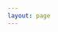 ```yaml
---
layout: page
---
```

<script setup>
import {
  VPTeamPage,
  VPTeamPageTitle,
  VPTeamMembers
} from 'vitepress/theme'

const members = [
  {
    avatar: 'https://avatars.githubusercontent.com/u/146628596?v=4',
    name: 'Ni0duann',
    title: '💻 Frontend Developer',
    links: [
      { icon: 'github', link: 'https://github.com/Ni0duann' },
    //   { icon: 'twitter', link: 'https://twitter.com/youyuxi' }
    ]
  },
  {
    avatar: 'https://avatars.githubusercontent.com/u/109895777?v=4',
    name: 'Zero1017',
    title: '🎨 Frontend Designer',
    links: [
      { icon: 'github', link: 'https://github.com/Eomnational' }
    ]
  },
  {
    avatar: 'https://avatars.githubusercontent.com/u/122375177?v=4',
    name: 'zihuv',
    title: '🛠️ Backend Developer',
    links: [
      { icon: 'github', link: 'https://github.com/zihuv' }
    ]
  },
    {
    avatar: 'https://avatars.githubusercontent.com/u/126047472?v=4',
    name: 'fzr365',
    title: '🛠️ Backend Developer',
    links: [
      { icon: 'github', link: 'https://github.com/fzr365' }
    ]
  },
      {
    avatar: 'https://avatars.githubusercontent.com/u/128409343?v=4',
    name: 'wenhuilan',
    title: '🍃 Frontend Developer',
    links: [
      { icon: 'github', link: 'https://github.com/wenhuilan' }
    ]
  }
  // 可以继续添加更多成员
]
</script>

<VPTeamPage>
  <VPTeamPageTitle>
    <template #title>
      关于EzStars团队
    </template>
    <template #lead>
      DocCollab 由一群充满热情的在读大学生开发者构建，以下是我们的核心团队成员。
    </template>
  </VPTeamPageTitle>
  <VPTeamMembers
    :members="members"
  />
</VPTeamPage>